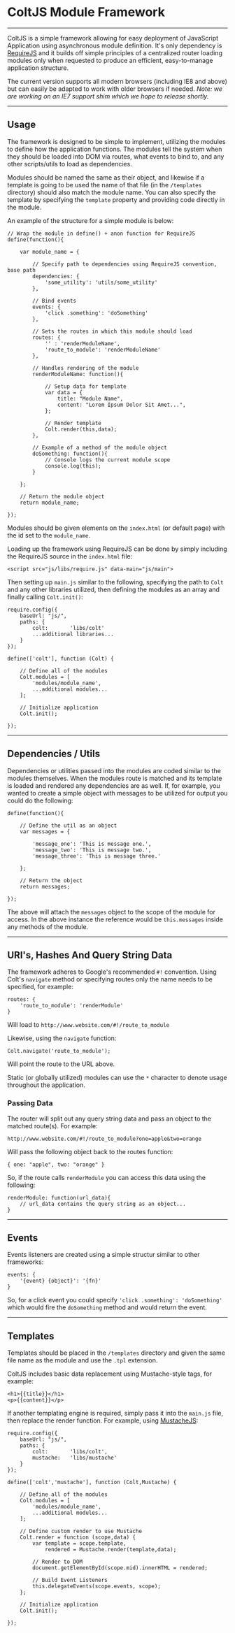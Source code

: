 # ColtJS Module Framework

---

ColtJS is a simple framework allowing for easy deployment of JavaScript Application using asynchronous module definition. It's only dependency is [RequireJS](http://www.requirejs.org) 
and it builds off simple principles of a centralized router loading modules only when requested to produce an efficient, easy-to-manage application structure.

The current version supports all modern browsers (including IE8 and above) but can easily be adapted to work with older browsers if needed. _Note: 
we are working on an IE7 support shim which we hope to release shortly._

---

## Usage

The framework is designed to be simple to implement, utilizing the modules to define how the application functions. The modules tell the system when they should be loaded into 
DOM via routes, what events to bind to, and any other scripts/utils to load as dependencies. 

Modules should be named the same as their object, and likewise if a template is going to be used the name of that file (in the `/templates` directory) should also match the module 
name. You can also specify the template by specifying the `template` property and providing code directly in the module.

An example of the structure for a simple module is below:

```
// Wrap the module in define() + anon function for RequireJS
define(function(){    
    
    var module_name = {
         
        // Specify path to dependencies using RequireJS convention, base path
        dependencies: {
            'some_utility': 'utils/some_utility'
        },
        
        // Bind events
        events: {
            'click .something': 'doSomething'
        },
    
        // Sets the routes in which this module should load
        routes: {
            '' : 'renderModuleName',
            'route_to_module': 'renderModuleName'
        },
    
        // Handles rendering of the module
        renderModuleName: function(){
            
            // Setup data for template
            var data = {
                title: "Module Name",
                content: "Lorem Ipsum Dolor Sit Amet...",
            };
            
            // Render template
            Colt.render(this,data);
        },
        
        // Example of a method of the module object
        doSomething: function(){
            // Console logs the current module scope
            console.log(this);
        }
        
    };
    
    // Return the module object
    return module_name;
    
});
```

Modules should be given elements on the `index.html` (or default page) with the id set to the `module_name`.

Loading up the framework using RequireJS can be done by simply including the RequireJS source in the `index.html` file:

```
<script src="js/libs/require.js" data-main="js/main">
```

Then setting up `main.js` similar to the following, specifying the path to `Colt` and any other libraries utilized, then defining 
the modules as an array and finally calling `Colt.init()`:

```
require.config({
    baseUrl: "js/",
    paths: {
        colt:       'libs/colt'
        ...additional libraries...
    }
});

define(['colt'], function (Colt) {
    
    // Define all of the modules
    Colt.modules = [
        'modules/module_name',
        ...additional modules...
    ];
    
    // Initialize application 
    Colt.init(); 

});
```

---

## Dependencies / Utils

Dependencies or utilities passed into the modules are coded similar to the modules themselves. When the modules route is matched and its template is
loaded and rendered any dependencies are as well. If, for example, you wanted to create a simple object with messages to be utilized for output you could do the 
following:

```
define(function(){

    // Define the util as an object
    var messages = {
            
        'message_one': 'This is message one.',
        'message_two': 'This is message two.',
        'message_three': 'This is message three.'
        
    };
    
    // Return the object
    return messages;

});
```

The above will attach the `messages` object to the scope of the module for access. In the above instance the reference would be `this.messages` inside any methods of 
the module.

---

## URI's, Hashes And Query String Data

The framework adheres to Google's recommended `#!` convention. Using Colt's `navigate` method or specifying routes only the name needs to be specified, for example:

```
routes: {
    'route_to_module': 'renderModule'
}
```

Will load to `http://www.website.com/#!/route_to_module`

Likewise, using the `navigate` function:

```
Colt.navigate('route_to_module');
```

Will point the route to the URL above.

Static (or globally utilized) modules can use the `*` character to denote usage throughout the application.

### Passing Data

The router will split out any query string data and pass an object to the matched route(s). For example:

```
http://www.website.com/#!/route_to_module?one=apple&two=orange
```

Will pass the following object back to the routes function:

```
{ one: "apple", two: "orange" }
```

So, if the route calls `renderModule` you can access this data using the following:

```
renderModule: function(url_data){
    // url_data contains the query string as an object...
}
```

---

## Events

Events listeners are created using a simple structur similar to other frameworks:

```
events: {
    '{event} {object}': '{fn}'
}
```

So, for a click event you could specify `'click .something': 'doSomething'` which would fire the `doSomething` method and would return 
the event.

---

## Templates

Templates should be placed in the `/templates` directory and given the same file name as the module and use the `.tpl` extension.

ColtJS includes basic data replacement using Mustache-style tags, for example:

```
<h1>{{title}}</h1>
<p>{{content}}</p>
```

If another templating engine is required, simply pass it into the `main.js` file, then replace the render function. For example, using [MustacheJS](https://github.com/janl/mustache.js):

```
require.config({
    baseUrl: "js/",
    paths: {
        colt:       'libs/colt',
        mustache:   'libs/mustache'
    }
});

define(['colt','mustache'], function (Colt,Mustache) {
    
    // Define all of the modules
    Colt.modules = [
        'modules/module_name',
        ...additional modules...
    ];
    
    // Define custom render to use Mustache
    Colt.render = function (scope,data) {
        var template = scope.template,
            rendered = Mustache.render(template,data);
        
        // Render to DOM
        document.getElementById(scope.mid).innerHTML = rendered;
        
        // Build Event Listeners
        this.delegateEvents(scope.events, scope);
    };
    
    // Initialize application 
    Colt.init(); 

});
```